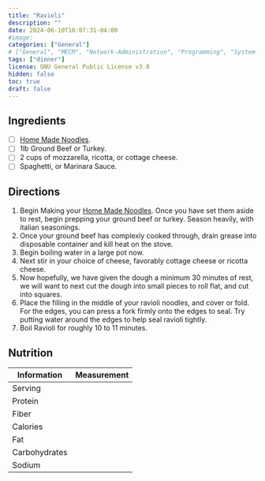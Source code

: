 ```yaml
---
title: "Ravioli"
description: "" 
date: 2024-06-10T16:07:31-04:00
#image: 
categories: ["General"]
# ["General", "MECM", "Network-Administration", "Programming", "System-Administration"]
tags: ["dinner"]
license: GNU General Public License v3.0 
hidden: false
toc: true
draft: false
---
```



## Ingredients

- [ ] [Home Made Noodles](/recipes/dinner/home-made-noodles/).
- [ ] 1lb Ground Beef or Turkey.
- [ ] 2 cups of mozzarella, ricotta, or cottage cheese.
- [ ] Spaghetti, or Marinara Sauce.

## Directions

1. Begin Making your [Home Made Noodles](/recipes/dinner/home-made-noodles/). Once you have set them aside to rest, begin prepping your ground beef or turkey. Season heavily, with italian seasonings.
2. Once your ground beef has complexly cooked through, drain grease into disposable container and kill heat on the stove.
3. Begin boiling water in a large pot now.
4. Next stir in your choice of cheese, favorably cottage cheese or ricotta cheese.
5. Now hopefully, we have given the dough a minimum 30 minutes of rest, we will want to next cut the dough into small pieces to roll flat, and cut into squares.
6. Place the filling in the middle of your ravioli noodles, and cover or fold. For the edges, you can press a fork firmly onto the edges to seal. Try putting water around the edges to help seal ravioli tightly.
7. Boil Ravioli for roughly 10 to 11 minutes.

## Nutrition

| Information   | Measurement |
|---------------|-------------|
| Serving       |             |
| Protein       |             |
| Fiber         |             |
| Calories      |             |
| Fat           |             |
| Carbohydrates |             |
| Sodium        |             |
